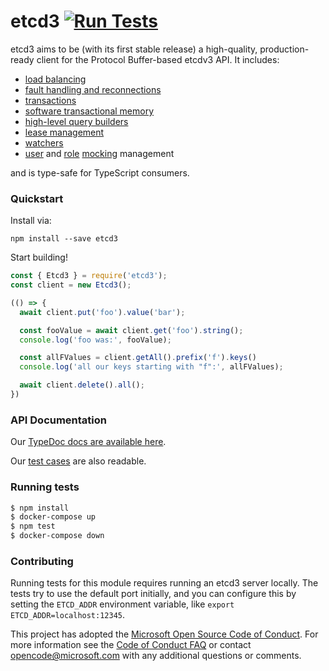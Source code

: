 # etcd3 [![Run Tests](https://github.com/microsoft/etcd3/workflows/Run%20Tests/badge.svg)](https://github.com/microsoft/etcd3/actions?query=workflow%3A%22Run+Tests%22)

etcd3 aims to be (with its first stable release) a high-quality, production-ready client for the Protocol Buffer-based etcdv3 API. It includes:

- [load balancing](https://microsoft.github.io/etcd3/interfaces/ioptions.html)
- [fault handling and reconnections](https://microsoft.github.io/etcd3/interfaces/ioptions.html#faulthandling)
- [transactions](https://microsoft.github.io/etcd3/classes/comparatorbuilder.html)
- [software transactional memory](https://microsoft.github.io/etcd3/classes/softwaretransaction.html)
- [high-level query builders](https://microsoft.github.io/etcd3/classes/etcd3.html)
- [lease management](https://microsoft.github.io/etcd3/classes/lease.html)
- [watchers](https://microsoft.github.io/etcd3/classes/watchbuilder.html)
- [user](https://microsoft.github.io/etcd3/classes/etcd3.html#user) and [role](https://microsoft.github.io/etcd3/classes/etcd3.html#role) [mocking](https://microsoft.github.io/etcd3/classes/etcd3.html#mock) management

and is type-safe for TypeScript consumers.

### Quickstart

Install via:

```
npm install --save etcd3
```

Start building!

```js
const { Etcd3 } = require('etcd3');
const client = new Etcd3();

(() => {
  await client.put('foo').value('bar');

  const fooValue = await client.get('foo').string();
  console.log('foo was:', fooValue);

  const allFValues = client.getAll().prefix('f').keys()
  console.log('all our keys starting with "f":', allFValues);

  await client.delete().all();
})
```

### API Documentation

Our [TypeDoc docs are available here](https://microsoft.github.io/etcd3/classes/etcd3.html).

Our [test cases](https://github.com/microsoft/etcd3/blob/master/test/) are also readable.

### Running tests

```sh
$ npm install
$ docker-compose up
$ npm test
$ docker-compose down
```

### Contributing

Running tests for this module requires running an etcd3 server locally. The tests try to use the default port initially, and you can configure this by setting the `ETCD_ADDR` environment variable, like `export ETCD_ADDR=localhost:12345`.

This project has adopted the [Microsoft Open Source Code of Conduct](https://opensource.microsoft.com/codeofconduct/). For more information see the [Code of Conduct FAQ](https://opensource.microsoft.com/codeofconduct/faq/) or contact [opencode@microsoft.com](mailto:opencode@microsoft.com) with any additional questions or comments.

